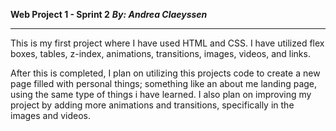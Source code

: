 **Web Project 1 - Sprint 2**
**_By: Andrea Claeyssen_**

---

This is my first project where I have used HTML and CSS. I have utilized flex boxes, tables, z-index, animations, transitions, images, videos, and links.

After this is completed, I plan on utilizing this projects code to create a new page filled with personal things; something like an about me landing page, using the same type of things i have learned. I also plan on improving my project by adding more animations and transitions, specifically in the images and videos.
